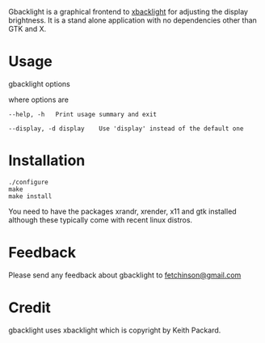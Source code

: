 Gbacklight is a graphical frontend to  [xbacklight](http://gitweb.freedesktop.org/?p=xorg/app/xbacklight.git) for adjusting the display brightness. It is a stand alone application with no dependencies other than GTK and X.

# Usage

gbacklight options


where options are


    --help, -h   Print usage summary and exit

    --display, -d display    Use 'display' instead of the default one

# Installation

    ./configure
    make
    make install

You need to have the packages xrandr, xrender, x11 and gtk installed although these typically come with recent linux distros. 

# Feedback

Please send any feedback about gbacklight to fetchinson@gmail.com


# Credit

gbacklight uses xbacklight which is copyright by Keith Packard.
